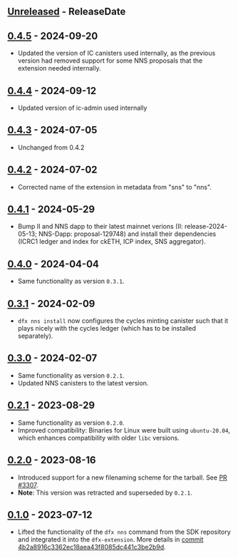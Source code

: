 <!-- next-header -->

## [Unreleased] - ReleaseDate

## [0.4.5] - 2024-09-20
- Updated the version of IC canisters used internally, as the previous version had removed support for some NNS proposals that the extension needed internally.

## [0.4.4] - 2024-09-12
- Updated version of ic-admin used internally

## [0.4.3] - 2024-07-05
- Unchanged from 0.4.2

## [0.4.2] - 2024-07-02
- Corrected name of the extension in metadata from "sns" to "nns".

## [0.4.1] - 2024-05-29
- Bump II and NNS dapp to their latest mainnet verions (II: release-2024-05-13; NNS-Dapp: proposal-129748) and install their dependencies (ICRC1 ledger and index for ckETH, ICP index, SNS aggregator).

## [0.4.0] - 2024-04-04
- Same functionality as version `0.3.1`.

## [0.3.1] - 2024-02-09
- `dfx nns install` now configures the cycles minting canister such that it plays nicely with the cycles ledger (which has to be installed separately).

## [0.3.0] - 2024-02-07

- Same functionality as version `0.2.1`.
- Updated NNS canisters to the latest version.

## [0.2.1] - 2023-08-29

- Same functionality as version `0.2.0`.
- Improved compatibility: Binaries for Linux were built using `ubuntu-20.04`, which enhances compatibility with older `libc` versions.

## [0.2.0] - 2023-08-16

- Introduced support for a new filenaming scheme for the tarball. See [PR #3307](https://github.com/dfinity/sdk/pull/3307).
- **Note**: This version was retracted and superseded by `0.2.1`.

## [0.1.0] - 2023-07-12

- Lifted the functionality of the `dfx nns` command from the SDK repository and integrated it into the `dfx-extension`. More details in [commit 4b2a8916c3362ec18aea43f8085dc441c3be2b9d](https://github.com/dfinity/sdk/commit/4b2a8916c3362ec18aea43f8085dc441c3be2b9d).

<!-- next-url -->
[Unreleased]: https://github.com/dfinity/dfx-extensions/compare/{{tag_name}}...HEAD
[0.4.5]: https://github.com/dfinity/dfx-extensions/compare/{{tag_name}}...{{tag_name}}
[0.4.4]: https://github.com/dfinity/dfx-extensions/compare/{{tag_name}}...{{tag_name}}
[0.4.3]: https://github.com/dfinity/dfx-extensions/compare/{{tag_name}}...{{tag_name}}
[0.4.2]: https://github.com/dfinity/dfx-extensions/compare/{{tag_name}}...{{tag_name}}
[0.4.1]: https://github.com/dfinity/dfx-extensions/compare/{{tag_name}}...{{tag_name}}
[0.4.0]: https://github.com/dfinity/dfx-extensions/compare/nns-v0.3.1...{{tag_name}}
[0.3.1]: https://github.com/dfinity/dfx-extensions/compare/nns-v0.3.0...nns-v0.3.1
[0.3.0]: https://github.com/dfinity/dfx-extensions/compare/nns-v0.2.1...nns-v0.3.0
[0.2.1]: https://github.com/dfinity/dfx-extensions/compare/nns-v0.2.0...nns-v0.2.1
[0.2.0]: https://github.com/dfinity/dfx-extensions/compare/nns-v0.1.0...nns-v0.2.0
[0.1.0]: https://github.com/dfinity/dfx-extensions/compare/nns-v0.1.0...nns-v0.1.0
